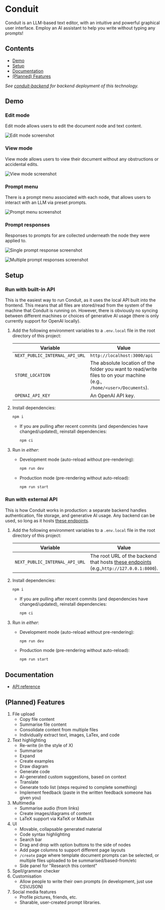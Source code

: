 # Conduit

Conduit is an LLM-based text editor, with an intuitive and powerful graphical user interface. Employ an AI assistant to help you write without typing any prompts!

## Contents

-  [Demo](#demo)
-  [Setup](#setup)
-  [Documentation](#documentation)
-  [(Planned) Features](#planned-features)

_See [conduit-backend](https://github.com/jhels/conduit-backend) for backend deployment of this technology._

## Demo

### Edit mode

Edit mode allows users to edit the document node and text content.

![Edit mode screenshot](/public/demos/screenshot-mode-edit.png "Edit mode")

### View mode

View mode allows users to view their document without any obstructions or accidental edits.

![View mode screenshot](/public/demos/screenshot-mode-view.png "View mode")

### Prompt menu

There is a prompt menu associated with each node, that allows users to interact with an LLM via preset prompts.

![Prompt menu screenshot](/public/demos/screenshot-prompt-menu.png "Prompt menu")

### Prompt responses

Responses to prompts for are collected underneath the node they were applied to.

![Single prompt response screenshot](/public/demos/screenshot-prompt-response-single.png "Single prompt response")

![Multiple prompt responses screenshot](/public/demos/screenshot-prompt-response-multiple.png "Multiple prompt responses")

## Setup

### Run with built-in API

This is the easiest way to run Conduit, as it uses the local API built into the frontend. This means that all files are stored/read from the system of the machine that Conduit is running on. However, there is obviously no syncing between different machines or choices of generative AI usage (there is only currently support for OpenAI locally).

1. Add the following environment variables to a `.env.local` file in the root directory of this project:

   | Variable                       | Value                                                                                                                 |
   | ------------------------------ | --------------------------------------------------------------------------------------------------------------------- |
   | `NEXT_PUBLIC_INTERNAL_API_URL` | `http://localhost:3000/api`                                                                                           |
   | `STORE_LOCATION`               | The absolute location of the folder you want to read/write files to on your machine (e.g., `/home/<user>/Documents`). |
   | `OPENAI_API_KEY`               | An OpenAI API key.                                                                                                    |

2. Install dependencies:

   ```bash
   npm i
   ```

   -  If you are pulling after recent commits (and dependencies have changed/updated), reinstall dependencies:

      ```bash
      npm ci
      ```

3. Run in _either_:

   -  Development mode (auto-reload without pre-rendering):

      ```bash
      npm run dev
      ```

   -  Production mode (pre-rendering without auto-reload):

      ```bash
      npm run start
      ```

### Run with external API

This is how Conduit works in production: a separate backend handles authentication, file storage, and generative AI usage. Any backend can be used, so long as it hosts [these endpoints](/docs/api.md#backend).

1. Add the following environment variables to a `.env.local` file in the root directory of this project:

   | Variable                       | Value                                                                                                          |
   | ------------------------------ | -------------------------------------------------------------------------------------------------------------- |
   | `NEXT_PUBLIC_INTERNAL_API_URL` | The root URL of the backend that hosts [these endpoints](/docs/api.md#backend) (e.g.,`http://127.0.0.1:8000`). |

2. Install dependencies:

   ```bash
   npm i
   ```

   -  If you are pulling after recent commits (and dependencies have changed/updated), reinstall dependencies:

      ```bash
      npm ci
      ```

3. Run in _either_:

   -  Development mode (auto-reload without pre-rendering):

      ```bash
      npm run dev
      ```

   -  Production mode (pre-rendering without auto-reload):

      ```bash
      npm run start
      ```

## Documentation

-  [API reference](/docs/api.md)

## (Planned) Features

1. File upload
   -  Copy file content
   -  Summarise file content
   -  Consolidate content from multiple files
   -  Individually extract text, images, LaTex, and code
2. Text highlighting
   -  Re-write (in the style of X)
   -  Summarise
   -  Expand
   -  Create examples
   -  Draw diagram
   -  Generate code
   -  AI-generated custom suggestions, based on context
   -  Translate
   -  Generate todo list (steps required to complete something)
   -  Implement feedback (paste in the written feedback someone has given you)
3. Multimedia
   -  Summarise audio (from links)
   -  Create images/diagrams of content
   -  LaTeX support via KaTeX or MathJax
4. UI
   -  Movable, collapsable generated material
   -  Code syntax highlighting
   -  Search bar
   -  Drag and drop with option buttons to the side of nodes
   -  Add page columns to support different page layouts
   -  `/create` page where template document prompts can be selected, or multiple files uploaded to be summarised/based-from/etc
   -  Side panel for "Research this content"
5. Spell/grammar checker
6. Customisation
   -  Allow people to write their own prompts (in development, just use CSV/JSON)
7. Social media features
   -  Profile pictures, friends, etc.
   -  Sharable, user-created prompt libraries.
